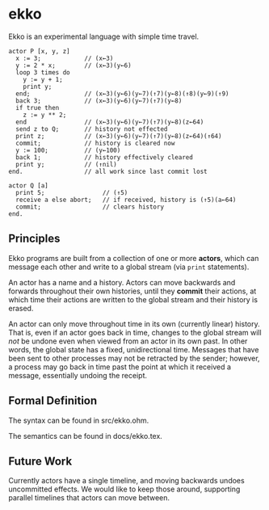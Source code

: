# ekko

Ekko is an experimental language with simple time travel.

```
actor P [x, y, z]
  x := 3;            // (x←3)
  y := 2 * x;        // (x←3)(y←6)
  loop 3 times do
    y := y + 1;
    print y;
  end;               // (x←3)(y←6)(y←7)(↑7)(y←8)(↑8)(y←9)(↑9)
  back 3;            // (x←3)(y←6)(y←7)(↑7)(y←8)
  if true then
    z := y ** 2;
  end                // (x←3)(y←6)(y←7)(↑7)(y←8)(z←64)
  send z to Q;       // history not effected
  print z;           // (x←3)(y←6)(y←7)(↑7)(y←8)(z←64)(↑64)
  commit;            // history is cleared now
  y := 100;          // (y←100)
  back 1;            // history effectively cleared
  print y;           // (↑nil)
end.                 // all work since last commit lost

actor Q [a]
  print 5;                // (↑5)
  receive a else abort;   // if received, history is (↑5)(a←64)
  commit;                 // clears history
end.
```

## Principles

Ekko programs are built from a collection of one or more **actors**, which can message each other and write to a global stream (via `print` statements).

An actor has a name and a history. Actors can move backwards and forwards throughout their own histories, until they **commit** their actions, at which time their actions are written to the global stream and their history is erased.

An actor can only move throughout time in its own (currently linear) history. That is, even if an actor goes back in time, changes to the global stream will _not_ be undone even when viewed from an actor in its own past. In other words, the global state has a fixed, unidirectional time. Messages that have been sent to other processes may not be retracted by the sender; however, a process may go back in time past the point at which it received a message, essentially undoing the receipt.

## Formal Definition

The syntax can be found in src/ekko.ohm.

The semantics can be found in docs/ekko.tex.

## Future Work

Currently actors have a single timeline, and moving backwards undoes uncommitted effects. We would like to keep those around, supporting parallel timelines that actors can move between.
